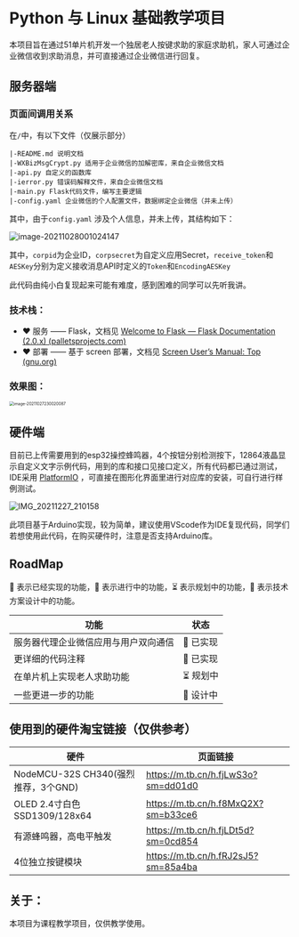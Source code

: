 # Python 与 Linux 基础教学项目

本项目旨在通过51单片机开发一个独居老人按键求助的家庭求助机，家人可通过企业微信收到求助消息，并可直接通过企业微信进行回复。

## 服务器端

### 页面间调用关系

在`/`中，有以下文件（仅展示部分）

```
|-README.md 说明文档
|-WXBizMsgCrypt.py 适用于企业微信的加解密库，来自企业微信文档
|-api.py 自定义的函数库
|-ierror.py 错误码解释文件，来自企业微信文档
|-main.py Flask代码文件，编写主要逻辑
|-config.yaml 企业微信的个人配置文件，数据绑定企业微信（并未上传）
```

其中，由于`config.yaml` 涉及个人信息，并未上传，其结构如下：

![image-20211028001024147](https://i.loli.net/2021/10/28/AmKpVQfvU2SNdOB.png)

其中，`corpid`为企业ID，`corpsecret`为自定义应用Secret，`receive_token`和`AESKey`分别为定义接收消息API时定义的`Token`和`EncodingAESKey`

此代码由纯小白复现起来可能有难度，感到困难的同学可以先听我讲。

### 技术栈：

* ❤️ 服务 —— Flask，文档见 [Welcome to Flask — Flask Documentation (2.0.x) (palletsprojects.com)](https://flask.palletsprojects.com/en/2.0.x/)
* ❤️ 部署 —— 基于 screen 部署，文档见 [Screen User’s Manual: Top (gnu.org)](https://www.gnu.org/software/screen/manual/html_node/index.html)

### 效果图：

<img src="https://i.loli.net/2021/10/27/8YrXAjFcivwudVf.png" alt="image-20211027230020087" style="zoom:50%;" />



## 硬件端

目前已上传需要用到的esp32操控蜂鸣器，4个按钮分别检测按下，12864液晶显示自定义文字示例代码，用到的库和接口见接口定义，所有代码都已通过测试，IDE采用 [PlatformIO](https://platformio.org/) ，可直接在图形化界面里进行对应库的安装，可自行进行样例测试。

![IMG_20211227_210158](https://s2.loli.net/2021/12/27/vMeRJAktQ6pmy83.jpg)



此项目基于Arduino实现，较为简单，建议使用VScode作为IDE复现代码，同学们若想使用此代码，在购买硬件时，注意是否支持Arduino库。



## RoadMap

🚀 表示已经实现的功能，👷 表示进行中的功能，⏳ 表示规划中的功能，🏹 表示技术方案设计中的功能。

| 功能                                 | 状态      |
| ------------------------------------ | --------- |
| 服务器代理企业微信应用与用户双向通信 | 🚀 已实现  |
| 更详细的代码注释                     | 🚀 已实现  |
| 在单片机上实现老人求助功能           | ⏳  规划中 |
| 一些更进一步的功能                   | 🏹 设计中  |

## 使用到的硬件淘宝链接（仅供参考）

| 硬件                                | 页面链接                            |
| ----------------------------------- | ----------------------------------- |
| NodeMCU-32S CH340(强烈推荐，3个GND) | https://m.tb.cn/h.fjLwS3o?sm=dd01d0 |
| OLED 2.4寸白色 SSD1309/128x64       | https://m.tb.cn/h.f8MxQ2X?sm=b33ce6 |
| 有源蜂鸣器，高电平触发              | https://m.tb.cn/h.fjLDt5d?sm=0cd854 |
| 4位独立按键模块                     | https://m.tb.cn/h.fRJ2sJ5?sm=85a4ba |

## 关于：

本项目为课程教学项目，仅供教学使用。

